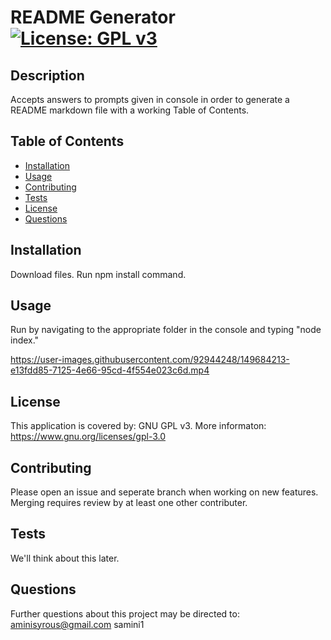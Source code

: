 
# README Generator [![License: GPL v3](https://img.shields.io/badge/License-GPLv3-blue.svg)](https://www.gnu.org/licenses/gpl-3.0)

## Description

Accepts answers to prompts given in console in order to generate a README markdown file with a working Table of Contents.

## Table of Contents

* [Installation](#installation)
* [Usage](#usage)
* [Contributing](#contributing)
* [Tests](#tests)
* [License](#license)
* [Questions](#questions)


## Installation

Download files. Run npm install command.

## Usage

Run by navigating to the appropriate folder in the console and typing "node index."

https://user-images.githubusercontent.com/92944248/149684213-e13fdd85-7125-4e66-95cd-4f554e023c6d.mp4


## License

This application is covered by: GNU GPL v3. More informaton: https://www.gnu.org/licenses/gpl-3.0

## Contributing

Please open an issue and seperate branch when working on new features. Merging requires review by at least one other contributer.

## Tests

We'll think about this later.

## Questions

Further questions about this project may be directed to:
aminisyrous@gmail.com
samini1

